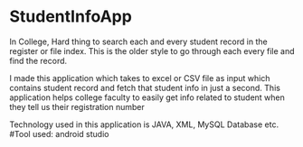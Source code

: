 # StudentInfoApp 
In College, Hard thing to search each and every student record in the register or file index.
This is the older style to go through each every file and find the record.

I made this application which takes to excel or CSV file as input 
which contains student record and fetch that student info in just a second. 
This application helps college faculty to easily get info related to student
when they tell us their registration number

Technology used in this application is JAVA, XML, MySQL Database etc.
#Tool used: android studio
